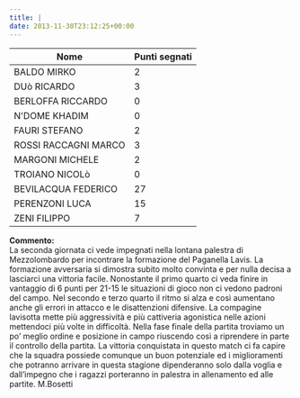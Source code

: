 ```yaml
---
title: |
date: 2013-11-30T23:12:25+00:00
---
```

| **Nome** | **Punti segnati** |
| -------- | ----------------- |
| BALDO MIRKO | 2 |
| DUò RICARDO | 3 |
| BERLOFFA RICCARDO | 0 |
| N'DOME KHADIM | 0 |
| FAURI STEFANO | 2 |
| ROSSI RACCAGNI MARCO | 3 |
| MARGONI MICHELE | 2 |
| TROIANO NICOLò | 0 |
| BEVILACQUA FEDERICO | 27 |
| PERENZONI LUCA | 15 |
| ZENI FILIPPO | 7 |

**Commento:**  
La seconda giornata ci vede impegnati nella lontana palestra di Mezzolombardo per incontrare la formazione del Paganella Lavis. La formazione avversaria si dimostra subito molto convinta e per nulla decisa a lasciarci una vittoria facile. Nonostante il primo quarto ci veda finire in vantaggio di 6 punti per 21-15 le situazioni di gioco non ci vedono padroni del campo. Nel secondo e terzo quarto il ritmo si alza e così aumentano anche gli errori in attacco e le disattenzioni difensive. La compagine lavisotta mette più aggressività e più cattiveria agonistica nelle azioni mettendoci più volte in difficoltà. Nella fase finale della partita troviamo un po’ meglio ordine e posizione in campo riuscendo così a riprendere in parte il controllo della partita. La vittoria conquistata in questo match ci fa capire che la squadra possiede comunque un buon potenziale ed i miglioramenti che potranno arrivare in questa stagione dipenderanno solo dalla voglia e dall’impegno che i ragazzi porteranno in palestra in allenamento ed alle partite. M.Bosetti